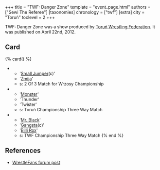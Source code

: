 +++
title = "TWF: Danger Zone"
template = "event_page.html"
authors = ["Sewi The Referee"]
[taxonomies]
chronology = ["twf"]
[extra]
city = "Toruń"
toclevel = 2
+++

TWF: Danger Zone was a show produced by [Toruń Wrestling Federation](@/o/twf.md). It was published on April 22nd, 2012.

## Card

{% card() %}
- - '[Small Jumper](@/w/small-jumper.md)(c)'
  - '[Żmija](@/w/zmija.md)'
  - s: 2 Of 3 Match for Wrzosy Championship
- - '[Monster](@/w/chris-hunter.md)'
  - 'Thunder'
  - 'Twister'
  - s: Toruń Championship Three Way Match
- - '[Mr. Black](@/w/mr-black.md)'
  - '[Gangsta](@/w/gangsta.md)(c)'
  - '[Billi Rox](@/w/corin-mear.md)'
  - s: TWF Championship Three Way Match
{% end %}

## References

* [WrestleFans forum post](https://wrestlefans.pl/forum/viewtopic.php?f=59&t=29124)
